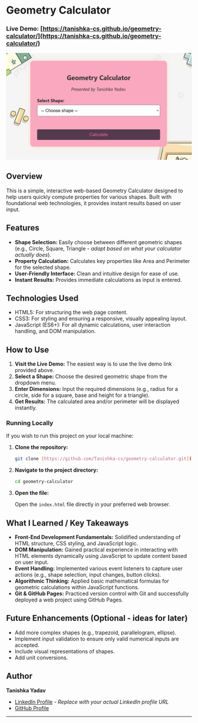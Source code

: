 # Geometry Calculator

### Live Demo: [https://tanishka-cs.github.io/geometry-calculator/](https://tanishka-cs.github.io/geometry-calculator/)

[![Geometry Calculator Interface](calculator-interface.png)](https://tanishka-cs.github.io/geometry-calculator/)

## Overview

This is a simple, interactive web-based Geometry Calculator designed to help users quickly compute properties for various shapes. Built with foundational web technologies, it provides instant results based on user input.

## Features

* **Shape Selection:** Easily choose between different geometric shapes (e.g., Circle, Square, Triangle - *adapt based on what your calculator actually does*).
* **Property Calculation:** Calculates key properties like Area and Perimeter for the selected shape.
* **User-Friendly Interface:** Clean and intuitive design for ease of use.
* **Instant Results:** Provides immediate calculations as input is entered.

## Technologies Used

* HTML5: For structuring the web page content.
* CSS3: For styling and ensuring a responsive, visually appealing layout.
* JavaScript (ES6+): For all dynamic calculations, user interaction handling, and DOM manipulation.

## How to Use

1.  **Visit the Live Demo:** The easiest way is to use the live demo link provided above.
2.  **Select a Shape:** Choose the desired geometric shape from the dropdown menu.
3.  **Enter Dimensions:** Input the required dimensions (e.g., radius for a circle, side for a square, base and height for a triangle).
4.  **Get Results:** The calculated area and/or perimeter will be displayed instantly.

### Running Locally

If you wish to run this project on your local machine:

1.  **Clone the repository:**

    ````bash
    git clone [https://github.com/Tanishka-cs/geometry-calculator.git](https://github.com/Tanishka-cs/geometry-calculator.git)
    ````

2.  **Navigate to the project directory:**

    ````bash
    cd geometry-calculator
    ````

3.  **Open the file:**

    Open the `index.html` file directly in your preferred web browser.

## What I Learned / Key Takeaways

* **Front-End Development Fundamentals:** Solidified understanding of HTML structure, CSS styling, and JavaScript logic.
* **DOM Manipulation:** Gained practical experience in interacting with HTML elements dynamically using JavaScript to update content based on user input.
* **Event Handling:** Implemented various event listeners to capture user actions (e.g., shape selection, input changes, button clicks).
* **Algorithmic Thinking:** Applied basic mathematical formulas for geometric calculations within JavaScript functions.
* **Git & GitHub Pages:** Practiced version control with Git and successfully deployed a web project using GitHub Pages.

## Future Enhancements (Optional - ideas for later)

* Add more complex shapes (e.g., trapezoid, parallelogram, ellipse).
* Implement input validation to ensure only valid numerical inputs are accepted.
* Include visual representations of shapes.
* Add unit conversions.

## Author

**Tanishka Yadav**

* [LinkedIn Profile](YOUR_LINKEDIN_PROFILE_URL) - *Replace with your actual LinkedIn profile URL*
* [GitHub Profile](https://github.com/Tanishka-cs)

---

